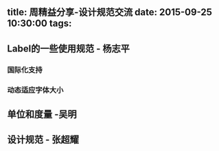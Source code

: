 title: 周精益分享-设计规范交流
date: 2015-09-25  10:30:00
tags:
---

## Label的一些使用规范 - 杨志平

### 国际化支持

### 动态适应字体大小

## 单位和度量 -吴明

## 设计规范 - 张超耀
